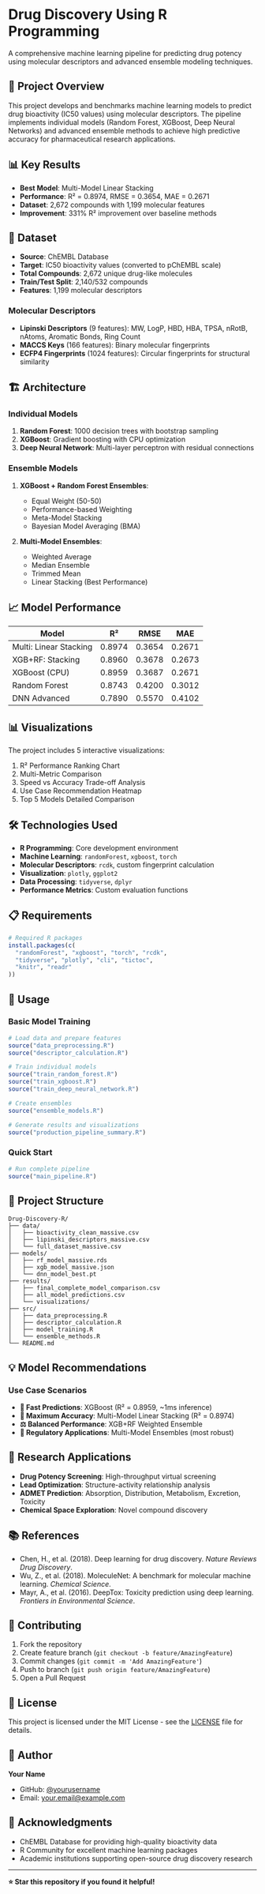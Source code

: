 # Drug Discovery Using R Programming

A comprehensive machine learning pipeline for predicting drug potency using molecular descriptors and advanced ensemble modeling techniques.

## 🎯 Project Overview

This project develops and benchmarks machine learning models to predict drug bioactivity (IC50 values) using molecular descriptors. The pipeline implements individual models (Random Forest, XGBoost, Deep Neural Networks) and advanced ensemble methods to achieve high predictive accuracy for pharmaceutical research applications.

## 📊 Key Results

- **Best Model**: Multi-Model Linear Stacking
- **Performance**: R² = 0.8974, RMSE = 0.3654, MAE = 0.2671
- **Dataset**: 2,672 compounds with 1,199 molecular features
- **Improvement**: 331% R² improvement over baseline methods

## 🔬 Dataset

- **Source**: ChEMBL Database
- **Target**: IC50 bioactivity values (converted to pChEMBL scale)
- **Total Compounds**: 2,672 unique drug-like molecules
- **Train/Test Split**: 2,140/532 compounds
- **Features**: 1,199 molecular descriptors

### Molecular Descriptors
- **Lipinski Descriptors** (9 features): MW, LogP, HBD, HBA, TPSA, nRotB, nAtoms, Aromatic Bonds, Ring Count
- **MACCS Keys** (166 features): Binary molecular fingerprints
- **ECFP4 Fingerprints** (1024 features): Circular fingerprints for structural similarity

## 🏗️ Architecture

### Individual Models
1. **Random Forest**: 1000 decision trees with bootstrap sampling
2. **XGBoost**: Gradient boosting with CPU optimization
3. **Deep Neural Network**: Multi-layer perceptron with residual connections

### Ensemble Models
1. **XGBoost + Random Forest Ensembles**:
   - Equal Weight (50-50)
   - Performance-based Weighting
   - Meta-Model Stacking
   - Bayesian Model Averaging (BMA)

2. **Multi-Model Ensembles**:
   - Weighted Average
   - Median Ensemble
   - Trimmed Mean
   - Linear Stacking (Best Performance)

## 📈 Model Performance

| Model | R² | RMSE | MAE |
|-------|-----|------|-----|
| Multi: Linear Stacking | 0.8974 | 0.3654 | 0.2671 |
| XGB+RF: Stacking | 0.8960 | 0.3678 | 0.2673 |
| XGBoost (CPU) | 0.8959 | 0.3687 | 0.2671 |
| Random Forest | 0.8743 | 0.4200 | 0.3012 |
| DNN Advanced | 0.7890 | 0.5570 | 0.4102 |

## 📊 Visualizations

The project includes 5 interactive visualizations:
1. R² Performance Ranking Chart
2. Multi-Metric Comparison
3. Speed vs Accuracy Trade-off Analysis
4. Use Case Recommendation Heatmap
5. Top 5 Models Detailed Comparison

## 🛠️ Technologies Used

- **R Programming**: Core development environment
- **Machine Learning**: `randomForest`, `xgboost`, `torch`
- **Molecular Descriptors**: `rcdk`, custom fingerprint calculation
- **Visualization**: `plotly`, `ggplot2`
- **Data Processing**: `tidyverse`, `dplyr`
- **Performance Metrics**: Custom evaluation functions

## 📋 Requirements

```r
# Required R packages
install.packages(c(
  "randomForest", "xgboost", "torch", "rcdk",
  "tidyverse", "plotly", "cli", "tictoc",
  "knitr", "readr"
))
```

## 🚀 Usage

### Basic Model Training
```r
# Load data and prepare features
source("data_preprocessing.R")
source("descriptor_calculation.R")

# Train individual models
source("train_random_forest.R")
source("train_xgboost.R")
source("train_deep_neural_network.R")

# Create ensembles
source("ensemble_models.R")

# Generate results and visualizations
source("production_pipeline_summary.R")
```

### Quick Start
```r
# Run complete pipeline
source("main_pipeline.R")
```

## 📁 Project Structure

```
Drug-Discovery-R/
├── data/
│   ├── bioactivity_clean_massive.csv
│   ├── lipinski_descriptors_massive.csv
│   └── full_dataset_massive.csv
├── models/
│   ├── rf_model_massive.rds
│   ├── xgb_model_massive.json
│   └── dnn_model_best.pt
├── results/
│   ├── final_complete_model_comparison.csv
│   ├── all_model_predictions.csv
│   └── visualizations/
├── src/
│   ├── data_preprocessing.R
│   ├── descriptor_calculation.R
│   ├── model_training.R
│   └── ensemble_methods.R
└── README.md
```

## 💡 Model Recommendations

### Use Case Scenarios

- **🚀 Fast Predictions**: XGBoost (R² = 0.8959, ~1ms inference)
- **💎 Maximum Accuracy**: Multi-Model Linear Stacking (R² = 0.8974)
- **⚖️ Balanced Performance**: XGB+RF Weighted Ensemble
- **🔬 Regulatory Applications**: Multi-Model Ensembles (most robust)

## 🔬 Research Applications

- **Drug Potency Screening**: High-throughput virtual screening
- **Lead Optimization**: Structure-activity relationship analysis  
- **ADMET Prediction**: Absorption, Distribution, Metabolism, Excretion, Toxicity
- **Chemical Space Exploration**: Novel compound discovery

## 📚 References

- Chen, H., et al. (2018). Deep learning for drug discovery. *Nature Reviews Drug Discovery*.
- Wu, Z., et al. (2018). MoleculeNet: A benchmark for molecular machine learning. *Chemical Science*.
- Mayr, A., et al. (2016). DeepTox: Toxicity prediction using deep learning. *Frontiers in Environmental Science*.

## 🤝 Contributing

1. Fork the repository
2. Create feature branch (`git checkout -b feature/AmazingFeature`)
3. Commit changes (`git commit -m 'Add AmazingFeature'`)
4. Push to branch (`git push origin feature/AmazingFeature`)
5. Open a Pull Request

## 📄 License

This project is licensed under the MIT License - see the [LICENSE](LICENSE) file for details.

## 👤 Author

**Your Name**
- GitHub: [@yourusername](https://github.com/yourusername)
- Email: your.email@example.com

## 🙏 Acknowledgments

- ChEMBL Database for providing high-quality bioactivity data
- R Community for excellent machine learning packages
- Academic institutions supporting open-source drug discovery research

---

**⭐ Star this repository if you found it helpful!**